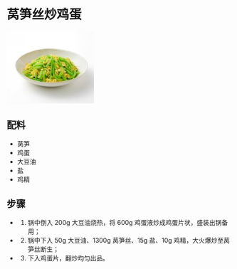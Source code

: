 # 莴笋丝炒鸡蛋

![莴笋丝炒鸡蛋](/images/莴笋丝炒鸡蛋.jpg)

## 配料

- 莴笋
- 鸡蛋
- 大豆油
- 盐
- 鸡精

## 步骤

- 1. 锅中倒入 200g 大豆油烧热，将 600g 鸡蛋液炒成鸡蛋片状，盛装出锅备用；
- 2. 锅中下入 50g 大豆油、1300g 莴笋丝、15g 盐、10g 鸡精，大火爆炒至莴笋丝断生；
- 3. 下入鸡蛋片，翻炒均匀出品。
